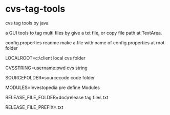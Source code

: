 cvs-tag-tools
=============

cvs tag tools by java

a GUI tools to tag multi files
by give a txt file, or copy file path at TextArea.

config.properties readme
make a file with name of config.properties at root folder

LOCALROOT=c:\\client
local cvs folder

CVSSTRING=username:pwd
cvs string

SOURCEFOLDER=sourcecode
code folder

MODULES=Investopedia
pre define Modules

RELEASE_FILE_FOLDER=doc\\release
tag files txt

RELEASE_FILE_PREFIX=.txt
